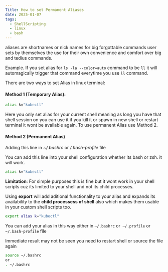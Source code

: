 ```yaml
---
Title: How to set Permanent Aliases
date: 2025-01-07
tags:
  - ShellScripting
  - linux
  - bash
---
```

aliases are shortnames or nick names for big forgottable commands user sets by themselves the use for their own convenience and comfort over big and tedius commands.

Example. If you set alias for `ls -la --color=auto` command to be `ll` it will automagically trigger that command everytime you use `ll` command.

There are two ways to set Alias in linux terminal:
#### Method 1 (Temporary Alias):

```sh
alias k="kubectl"
```
Here you only set alias for your current shell meaning as long you have that shell session on you can use it if you kill it or spawn in new shell or restart terminal it wont be available again. To use permanent Alias use Method 2.

#### Method 2 (Permanent Alias)

Adding this line in *~/.bashrc* or */.bash-profile* file

You can add this line into your shell configuration whether its bash or zsh. it will work.
```sh
alias k="kubectl"
```

**Limitation**: For simple purposes this is fine but it wont work in your shell scripts cuz its limited to your shell and not its child processes.

Using **export** will add aditional functionality to your alias and expands its availability to the **child processess of shell** also which makes them usable in your custom shell scripts too.

```sh
export alias k="kubectl"
```

You can add your alias in this way either in `~/.bashrc` or` ~/.profile` or `~/.bash-profile` file

Immediate result may not be seen you need to restart shell or source the file again 
```sh
source ~/.bashrc
or 
. ~/.bashrc
```

